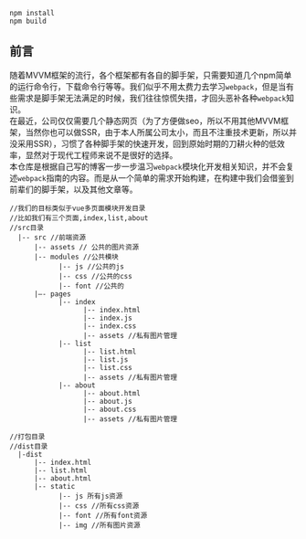 ```
npm install    
npm build
```

## 前言   
随着MVVM框架的流行，各个框架都有各自的脚手架，只需要知道几个npm简单的运行命令行，下载命令行等等。我们似乎不用太费力去学习`webpack`，但是当有些需求是脚手架无法满足的时候，我们往往惊慌失措，才回头恶补各种`webpack`知识。   
在最近，公司仅仅需要几个静态网页（为了方便做seo，所以不用其他MVVM框架，当然你也可以做SSR，由于本人所属公司太小，而且不注重技术更新，所以并没采用SSR），习惯了各种脚手架的快速开发，回到原始时期的刀耕火种的低效率，显然对于现代工程师来说不是很好的选择。   
本仓库是根据自己写的博客一步一步温习`webpack`模块化开发相关知识，并不会复述`webpack`指南的内容。而是从一个简单的需求开始构建，在构建中我们会借鉴到前辈们的脚手架，以及其他文章等。

```
//我们的目标类似于vue多页面模块开发目录
//比如我们有三个页面,index,list,about
//src目录
  |-- src //前端资源
      |-- assets // 公共的图片资源
      |-- modules //公共模块
            |-- js //公共的js
            |-- css //公共的css
            |-- font //公共的
      |—- pages
            |-- index
                  |-- index.html
                  |-- index.js
                  |-- index.css
                  |-- assets //私有图片管理
            |-- list
                  |-- list.html
                  |-- list.js
                  |-- list.css
                  |-- assets //私有图片管理
            |-- about
                  |-- about.html
                  |-- about.js
                  |-- about.css
                  |-- assets //私有图片管理
```   
```
//打包目录
//dist目录
  |-dist
      |-- index.html
      |-- list.html
      |-- about.html
      |-- static
            |-- js 所有js资源
            |-- css //所有css资源
            |-- font //所有font资源
            |-- img //所有图片资源
```
